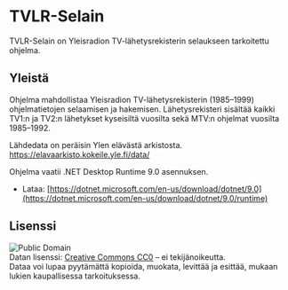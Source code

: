 # TVLR-Selain
TVLR-Selain on Yleisradion TV-lähetysrekisterin selaukseen tarkoitettu ohjelma.

## Yleistä
Ohjelma mahdollistaa Yleisradion TV-lähetysrekisterin (1985–1999) ohjelmatietojen selaamisen ja hakemisen.
Lähetysrekisteri sisältää kaikki TV1:n ja TV2:n lähetykset kyseisiltä vuosilta sekä MTV:n ohjelmat vuosilta 1985–1992.

Lähdedata on peräisin Ylen elävästä arkistosta.
https://elavaarkisto.kokeile.yle.fi/data/


Ohjelma vaatii .NET Desktop Runtime 9.0 asennuksen.
  - Lataa: [https://dotnet.microsoft.com/en-us/download/dotnet/9.0](https://dotnet.microsoft.com/en-us/download/dotnet/9.0/runtime)

## Lisenssi

![Public Domain](https://licensebuttons.net/p/zero/1.0/88x31.png)  
Datan lisenssi: [Creative Commons CC0](https://creativecommons.org/publicdomain/zero/1.0/deed.fi) – ei tekijänoikeutta.  
Dataa voi lupaa pyytämättä kopioida, muokata, levittää ja esittää, mukaan lukien kaupallisessa tarkoituksessa.
